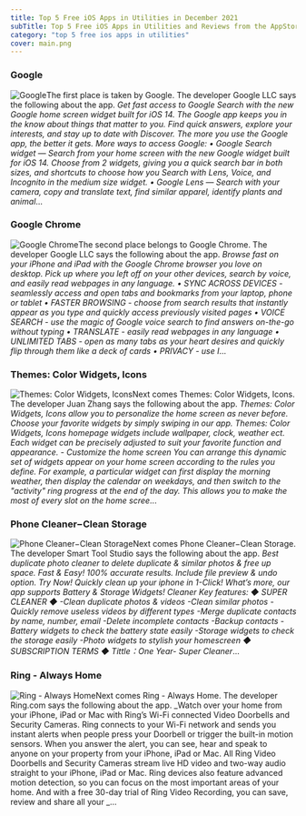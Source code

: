 ```yaml
---
title: Top 5 Free iOS Apps in Utilities in December 2021
subTitle: Top 5 Free iOS Apps in Utilities and Reviews from the AppStore in December 2021.
category: "top 5 free ios apps in utilities"
cover: main.png
---
```


### Google

![Google](https://is1-ssl.mzstatic.com/image/thumb/Purple126/v4/6f/0f/d7/6f0fd761-b926-7737-84e8-0d040640359a/logo_gsa_ios_color-0-1x_U007emarketing-0-0-0-6-0-0-0-85-220-0.png/100x100bb.png)The first place is taken by Google. The developer Google LLC says the following about the app. _Get fast access to Google Search with the new Google home screen widget built for iOS 14. The Google app keeps you in the know about things that matter to you. Find quick answers, explore your interests, and stay up to date with Discover. The more you use the Google app, the better it gets.  More ways to access Google: • Google Search widget — Search from your home screen with the new Google widget built for iOS 14. Choose from 2 widgets, giving you a quick search bar in both sizes, and shortcuts to choose how you Search with Lens, Voice, and Incognito in the medium size widget. • Google Lens — Search with your camera, copy and translate text, find similar apparel, identify plants and animal_...

### Google Chrome

![Google Chrome](https://is3-ssl.mzstatic.com/image/thumb/Purple116/v4/0f/8c/11/0f8c11a6-0ddd-dc36-acf3-4ea29f5c7528/AppIcon-0-1x_U007emarketing-0-6-0-sRGB-85-220.png/100x100bb.png)The second place belongs to Google Chrome. The developer Google LLC says the following about the app. _Browse fast on your iPhone and iPad with the Google Chrome browser you love on desktop. Pick up where you left off on your other devices, search by voice, and easily read webpages in any language.  • SYNC ACROSS DEVICES - seamlessly access and open tabs and bookmarks from your laptop, phone or tablet • FASTER BROWSING - choose from search results that instantly appear as you type and quickly access previously visited pages • VOICE SEARCH - use the magic of Google voice search to find answers on-the-go without typing • TRANSLATE - easily read webpages in any language • UNLIMITED TABS - open as many tabs as your heart desires and quickly flip through them like a deck of cards • PRIVACY - use I_...

### Themes: Color Widgets, Icons

![Themes: Color Widgets, Icons](https://is1-ssl.mzstatic.com/image/thumb/Purple116/v4/20/06/17/200617ab-09d3-31b6-5700-ffab176119ff/AppIcon-1x_U007emarketing-0-5-0-85-220.png/100x100bb.png)Next comes Themes: Color Widgets, Icons. The developer Juan Zhang says the following about the app. _Themes: Color Widgets, Icons allow you to personalize the home screen as never before. Choose your favorite widgets by simply swiping in our app.  Themes: Color Widgets, Icons  homepage widgets include wallpaper, clock, weather ect. Each widget can be precisely adjusted to suit your favorite function and appearance.  - Customize the home screen  You can arrange this dynamic set of widgets appear on your home screen according to the rules you define. For example, a particular widget can first display the morning weather, then display the calendar on weekdays, and then switch to the "activity" ring progress at the end of the day. This allows you to make the most of every slot on the home scree_...

### Phone Cleaner−Clean Storage

![Phone Cleaner−Clean Storage](https://is3-ssl.mzstatic.com/image/thumb/Purple116/v4/a7/85/22/a78522db-eeee-73af-2c96-ebd17b38d027/AppIcon-0-0-1x_U007emarketing-0-0-0-7-0-0-sRGB-0-0-0-GLES2_U002c0-512MB-85-220-0-0.png/100x100bb.png)Next comes Phone Cleaner−Clean Storage. The developer Smart Tool Studio says the following about the app. _Best duplicate photo cleaner to delete duplicate & similar photos & free up space. Fast & Easy! 100% accurate results. Include file preview & undo option. Try Now!  Quickly clean up your iphone in 1-Click! What’s more, our app supports Battery & Storage Widgets!   Cleaner Key features:  ◆ SUPER CLEANER ◆ -Clean duplicate photos & videos  -Clean similar photos -Quickly remove useless videos by different types  -Merge duplicate contacts by name, number, email -Delete incomplete contacts -Backup contacts -Battery widgets to check the battery state easily -Storage widgets to check the storage easily -Photo widgets to stylish your homescreen  ◆ SUBSCRIPTION TERMS ◆  Tittle：One Year- Super Cleaner_...

### Ring - Always Home

![Ring - Always Home](https://is3-ssl.mzstatic.com/image/thumb/Purple126/v4/46/04/70/4604706d-69b2-e902-b9e5-bcda87b792b2/AppIcon-NH-0-0-1x_U007emarketing-0-0-0-10-0-0-sRGB-0-0-0-GLES2_U002c0-512MB-85-220-0-0.png/100x100bb.png)Next comes Ring - Always Home. The developer Ring.com says the following about the app. _Watch over your home from your iPhone, iPad or Mac with Ring’s Wi-Fi connected Video Doorbells and Security Cameras.   Ring connects to your Wi-Fi network and sends you instant alerts when people press your Doorbell or trigger the built-in motion sensors. When you answer the alert, you can see, hear and speak to anyone on your property from your iPhone, iPad or Mac.   All Ring Video Doorbells and Security Cameras stream live HD video and two-way audio straight to your iPhone, iPad or Mac. Ring devices also feature advanced motion detection, so you can focus on the most important areas of your home. And with a free 30-day trial of Ring Video Recording, you can save, review and share all your _...

